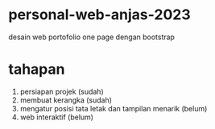 # personal-web-anjas-2023
desain web portofolio one page dengan bootstrap
# tahapan
1. persiapan projek (sudah)
2. membuat kerangka (sudah)
3. mengatur posisi tata letak dan tampilan menarik (belum)
4. web interaktif (belum)
